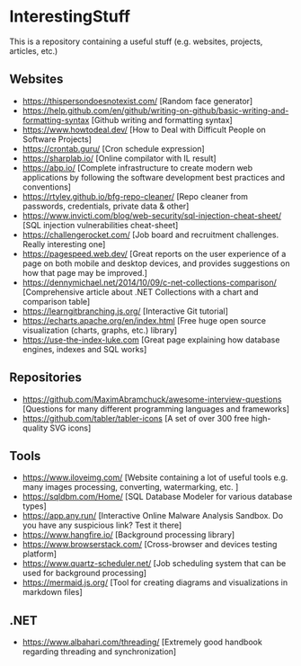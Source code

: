 # InterestingStuff
This is a repository containing a useful stuff (e.g. websites, projects, articles, etc.)

## Websites
* https://thispersondoesnotexist.com/ [Random face generator]
* https://help.github.com/en/github/writing-on-github/basic-writing-and-formatting-syntax [Github writing and formatting syntax]
* https://www.howtodeal.dev/ [How to Deal with Difficult People on Software Projects]
* https://crontab.guru/ [Cron schedule expression]
* https://sharplab.io/ [Online compilator with IL result]
* https://abp.io/ [Complete infrastructure to create modern web applications by following the software development best practices and conventions]
* https://rtyley.github.io/bfg-repo-cleaner/ [Repo cleaner from passwords, credentials, private data & other]
* https://www.invicti.com/blog/web-security/sql-injection-cheat-sheet/ [SQL injection vulnerabilities cheat-sheet]
* https://challengerocket.com/ [Job board and recruitment challenges. Really interesting one]
* https://pagespeed.web.dev/ [Great reports on the user experience of a page on both mobile and desktop devices, and provides suggestions on how that page may be improved.]
* https://dennymichael.net/2014/10/09/c-net-collections-comparison/ [Comprehensive article about .NET Collections with a chart and comparison table]
* https://learngitbranching.js.org/ [Interactive Git tutorial]
* https://echarts.apache.org/en/index.html [Free huge open source visualization (charts, graphs, etc.) library] 
* https://use-the-index-luke.com [Great page explaining how database engines, indexes and SQL works]

## Repositories

* https://github.com/MaximAbramchuck/awesome-interview-questions [Questions for many different programming languages and frameworks]
* https://github.com/tabler/tabler-icons [A set of over 300 free high-quality SVG icons]

## Tools

* https://www.iloveimg.com/ [Website containing a lot of useful tools e.g. many images processing, converting, watermarking, etc. ]
* https://sqldbm.com/Home/ [SQL Database Modeler for various database types]
* https://app.any.run/ [Interactive Online Malware Analysis Sandbox. Do you have any suspicious link? Test it there]
* https://www.hangfire.io/ [Background processing library]
* https://www.browserstack.com/ [Cross-browser and devices testing platform]
* https://www.quartz-scheduler.net/ [Job scheduling system that can be used for background processing]
* https://mermaid.js.org/ [Tool for creating diagrams and visualizations in markdown files]

## .NET

* https://www.albahari.com/threading/ [Extremely good handbook regarding threading and synchronization]
